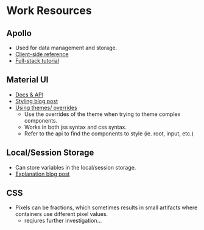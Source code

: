 # Work Resources

## Apollo
* Used for data management and storage.
* [Client-side reference](https://www.apollographql.com/docs/react/)
* [Full-stack tutorial](https://www.apollographql.com/docs/tutorial/introduction/)

## Material UI
* [Docs & API](https://material-ui.com/components/buttons/)
* [Styling blog post](https://codeburst.io/my-journey-to-make-styling-with-material-ui-right-6a44f7c68113)
* [Using themes/ overrides](https://blog.bitsrc.io/how-to-customize-material-ui-theme-v3-2-0-part-3-750db6981a33)
  - Use the overrides of the theme when trying to theme complex components.
  - Works in both jss syntax and css syntax.
  - Refer to the api to find the components to style (ie. root, input, etc.)

## Local/Session Storage
* Can store variables in the local/session storage.
* [Explanation blog post](https://www.robinwieruch.de/local-storage-react)

## CSS
* Pixels can be fractions, which sometimes results in small artifacts where containers use different pixel values.
  * reqiures further investigation...
